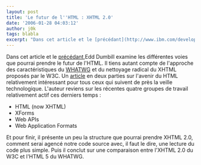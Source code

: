 ```yaml
---
layout: post
title: 'Le futur de l''HTML : XHTML 2.0'
date: '2006-01-28 04:03:12'
author: j0k
tags: blabla
excerpt: "Dans cet article et le [précédant](http://www.ibm.com/developerworks/xml/library/x-futhtml1/),Edd Dumbill examine les différentes voies que pourrai prendre le futur de l'HTML. Il tiens autant compte de l'approche des caractéristiques du [WHATWG](http://www.whatwg.org/) et du nettoyage radical du XHTML proposés par le W3C.     \nUn      …"
---
```


Dans cet article et le [précédant](http://www.ibm.com/developerworks/xml/library/x-futhtml1/),Edd Dumbill examine les différentes voies que pourrai prendre le futur de l'HTML. Il tiens autant compte de l'approche des caractéristiques du [WHATWG](http://www.whatwg.org/) et du nettoyage radical du XHTML proposés par le W3C.
Un [article](http://www-128.ibm.com/developerworks/xml/library/x-futhtml2.html) en deux parties sur l'avenir du HTML relativement intéressant pour tous ceux qui suivent de près la veille technologique.   L'auteur reviens sur les récentes quatre groupes de travail relativement actif ces derniers temps :
* HTML (now XHTML)
* XForms
* Web APIs
* Web Application Formats

Et pour finir, il présente un peu la structure que pourrai prendre XHTML 2.0, comment serai agencé notre code source avec, il faut le dire, une lecture du code plus simple. Puis il conclut sur une comparaison entre l'XHTML 2.0 du W3C et l'HTML 5 du WHATWG.
